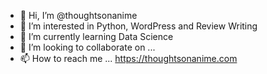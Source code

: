 - 👋 Hi, I’m @thoughtsonanime
- 👀 I’m interested in Python, WordPress and Review Writing
- 🌱 I’m currently learning Data Science
- 💞️ I’m looking to collaborate on ...
- 📫 How to reach me ... https://thoughtsonanime.com

<!---
thoughtsonanime/thoughtsonanime is a ✨ special ✨ repository because its `README.md` (this file) appears on your GitHub profile.
You can click the Preview link to take a look at your changes.
--->
